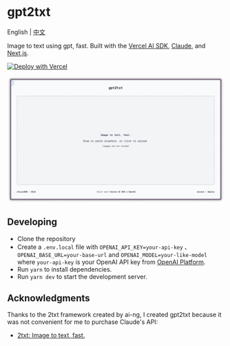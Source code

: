 # gpt2txt

English | [中文](./README-CN.md)

Image to text using gpt, fast. Built with the [Vercel AI SDK](https://sdk.vercel.ai), [Claude](https://claude.ai/), and [Next.js](https://nextjs.org).

[![Deploy with Vercel](https://vercel.com/button)](https://vercel.com/new/clone?repository-url=https%3A%2F%2Fgithub.com%2Fzhiyu1998%2Fgpt2txt&env=OPENAI_BASE_URL,OPENAI_API_KEY,OPENAI_MODEL&envDescription=your%20OpenAI%20API%20key%20from%20OpenAI%20Platform%20or%20otherwise&envLink=https%3A%2F%2Fplatform.openai.com%2Fapi-keys&project-name=gpt2txt&repository-name=gpt2txt&demo-title=gpt2txt&demo-description=image%20to%20text%20using%20gpt%2C%20fast.&demo-url=https%3A%2F%2Fgpt2txt.vercel.app%2F&demo-image=https%3A%2F%2Fgpt2txt.vercel.app%2Fopengraph-image.png)

![home](./md-imgs/home.png)

## Developing

-   Clone the repository
-   Create a `.env.local` file with `OPENAI_API_KEY=your-api-key` 、 `OPENAI_BASE_URL=your-base-url` and `OPENAI_MODEL=your-like-model` where `your-api-key` is your OpenAI API key from [OpenAI Platform](https://platform.openai.com/api-keys).
-   Run `yarn` to install dependencies.
-   Run `yarn dev` to start the development server.

## Acknowledgments

Thanks to the 2txt framework created by ai-ng, I created gpt2txt because it was not convenient for me to purchase Claude's API:

- [2txt: Image to text, fast.](https://github.com/ai-ng/2txt)